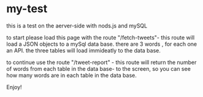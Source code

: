 # my-test

this is a test on the aerver-side with nods.js and mySQL

to start please load this page with the route "/fetch-tweets"- this route will load a JSON objects to a mySql data base.
there are 3 words , for each one an API.
the three tables will load immideatly to the data base.

to continue use the route "/tweet-report" - this route will return the number of words from each table in the data base- to the screen, 
so you can see how many words are in each table in the data base.

Enjoy!
